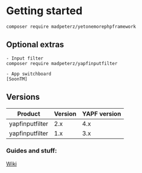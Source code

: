 # Getting started
```
composer require madpeterz/yetonemorephpframework
```

## Optional extras
```
- Input filter
composer require madpeterz/yapfinputfilter

- App switchboard
[SoonTM]
```
## Versions

| Product | Version  | YAPF version |
|--|--|--|
| yapfinputfilter | 2.x | 4.x |
| yapfinputfilter | 1.x | 3.x |

### Guides and stuff:
[Wiki](https://github.com/Madpeterz/yetonemorephpframework/wiki)

